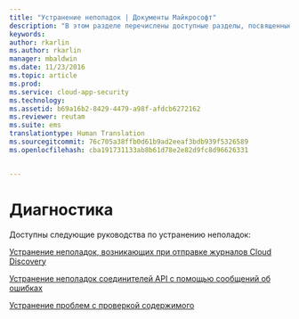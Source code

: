 ```yaml
---
title: "Устранение неполадок | Документы Майкрософт"
description: "В этом разделе перечислены доступные разделы, посвященные устранению неполадок Cloud App Security."
keywords: 
author: rkarlin
ms.author: rkarlin
manager: mbaldwin
ms.date: 11/23/2016
ms.topic: article
ms.prod: 
ms.service: cloud-app-security
ms.technology: 
ms.assetid: b69a16b2-8429-4479-a98f-afdcb6272162
ms.reviewer: reutam
ms.suite: ems
translationtype: Human Translation
ms.sourcegitcommit: 76c705a38ffb0d61b9ad2eeaf3bdb939f5326589
ms.openlocfilehash: cba191731133ab8b61d78e2e82d9fc8d96626331


---
```


# <a name="troubleshooting"></a>Диагностика
Доступны следующие руководства по устранению неполадок:

[Устранение неполадок, возникающих при отправке журналов Cloud Discovery](troubleshooting-cloud-discovery.md)

[Устранение неполадок соединителей API с помощью сообщений об ошибках](troubleshooting-api-connectors-using-error-messages.md)

[Устранение проблем с проверкой содержимого](troubleshooting-content-inspection.md)


<!--HONumber=Nov16_HO5-->


